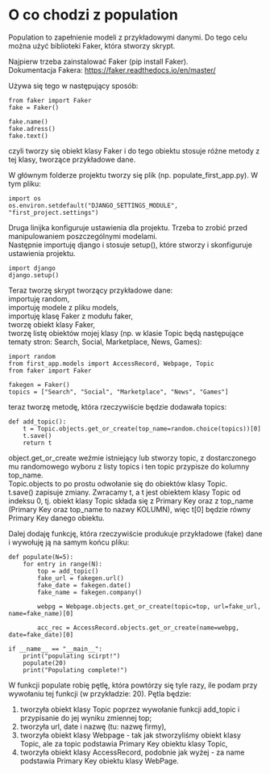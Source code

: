 # O co chodzi z population  
Population to zapełnienie modeli z przykładowymi danymi. Do tego celu można użyć biblioteki Faker, która stworzy skrypt.  
  
Najpierw trzeba zainstalować Faker (pip install Faker).  
Dokumentacja Fakera: https://faker.readthedocs.io/en/master/  
  
Używa się tego w następujący sposób:  
```
from faker import Faker
fake = Faker()

fake.name()
fake.adress()
fake.text() 
```  
czyli tworzy się obiekt klasy Faker i do tego obiektu stosuje różne metody z tej klasy, tworzące przykładowe dane.  
  
W głównym folderze projektu tworzy się plik (np. populate_first_app.py). W tym pliku:  
```
import os
os.environ.setdefault("DJANGO_SETTINGS_MODULE", "first_project.settings")
```
Druga linijka konfiguruje ustawienia dla projektu. Trzeba to zrobić przed manipulowaniem poszczególnymi modelami.  
Następnie importuję django i stosuje setup(), które stworzy i skonfiguruje ustawienia projektu.  
```
import django 
django.setup()
```
  
Teraz tworzę skrypt tworzący przykładowe dane:  
importuję random,  
importuję modele z pliku models,  
importuję klasę Faker z modułu faker,  
tworzę obiekt klasy Faker,  
tworzę listę obiektów mojej klasy (np. w klasie Topic będą następujące tematy stron: Search, Social, Marketplace, News, Games):  
```
import random
from first_app.models import AccessRecord, Webpage, Topic
from faker import Faker

fakegen = Faker()
topics = ["Search", "Social", "Marketplace", "News", "Games"]  
```  
teraz tworzę metodę, która rzeczywiście będzie dodawała topics:  
```
def add_topic():
    t = Topic.objects.get_or_create(top_name=random.choice(topics))[0]
    t.save()
    return t
```  
object.get_or_create weźmie istniejący lub stworzy topic, z dostarczonego mu randomowego wyboru z listy topics i ten topic przypisze do kolumny top_name.  
Topic.objects to po prostu odwołanie się do obiektów klasy Topic.  
t.save() zapisuje zmiany.
Zwracamy t, a t jest obiektem klasy Topic od indeksu 0, tj. obiekt klasy Topic składa się z Primary Key oraz z top_name (Primary Key oraz top_name to nazwy KOLUMN), więc t[0] będzie równy Primary Key danego obiektu.  
  
Dalej dodaję funkcję, która rzeczywiście produkuje przykładowe (fake) dane i wywołuję ją na samym końcu pliku:  
```
def populate(N=5):
    for entry in range(N):
        top = add_topic()
        fake_url = fakegen.url()
        fake_date = fakegen.date()
        fake_name = fakegen.company()
        
        webpg = Webpage.objects.get_or_create(topic=top, url=fake_url, name=fake_name)[0]
        
        acc_rec = AccessRecord.objects.get_or_create(name=webpg, date=fake_date)[0]

if __name__ == "__main__":
    print("populating scirpt!")
    populate(20)
    print("Populating complete!")
```  
W funkcji populate robię pętlę, która powtórzy się tyle razy, ile podam przy wywołaniu tej funkcji (w przykładzie: 20). Pętla będzie:
1. tworzyła obiekt klasy Topic poprzez wywołanie funkcji add_topic i przypisanie do jej wyniku zmiennej top;  
2. tworzyła url, date i nazwę (tu: nazwę firmy),  
3. tworzyła obiekt klasy Webpage - tak jak stworzyliśmy obiekt klasy Topic, ale za topic podstawia Primary Key obiektu klasy Topic,  
4. tworzyła obiekt klasy AccessRecord, podobnie jak wyżej - za name podstawia Primary Key obiektu klasy WebPage.
